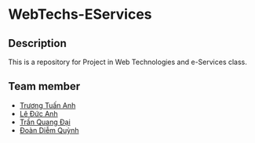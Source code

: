# WebTechs-EServices
## Description
This is a repository for Project in Web Technologies and e-Services class.

## Team member
- [Trương Tuấn Anh](https://github.com/Kokoroou)
- [Lê Đức Anh](https://github.com/leducanh2410)
- [Trần Quang Đại](https://github.com/daitran2k1)
- [Đoàn Diễm Quỳnh](https://github.com/quynhneet)
